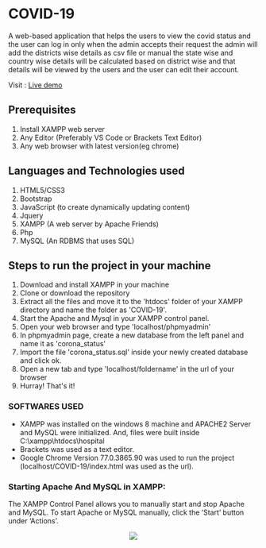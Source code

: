 # COVID-19
   A web-based application that helps the users to view the covid status and the user can log in only when the admin accepts their request 
   the admin will add the districts wise details as csv file or manual the state wise and country wise details will be calculated based on district wise and that details will       be viewed by the users and the user can  edit their account.

Visit : [Live demo](https://ganapathyda-covid-19.000webhostapp.com/)
## Prerequisites
1. Install XAMPP web server
2. Any Editor (Preferably VS Code or Brackets Text Editor)
3. Any web browser with latest version(eg chrome)

## Languages and Technologies used
1. HTML5/CSS3
2. Bootstrap
3. JavaScript (to create dynamically updating content)
4. Jquery
5. XAMPP (A web server by Apache Friends)
6. Php
7. MySQL (An RDBMS that uses SQL)


## Steps to run the project in your machine
1. Download and install XAMPP in your machine
2. Clone or download the repository
3. Extract all the files and move it to the 'htdocs' folder of your XAMPP directory and name the folder as 'COVID-19'.
4. Start the Apache and Mysql in your XAMPP control panel.
5. Open your web browser and type 'localhost/phpmyadmin'
6. In phpmyadmin page, create a new database from the left panel and name it as 'corona_status'
7. Import the file 'corona_status.sql' inside your newly created database and click ok.
8. Open a new tab and type 'localhost/foldername' in the url of your browser
90. Hurray! That's it!
    
### SOFTWARES USED
  - XAMPP was installed on the windows 8 machine and APACHE2 Server and MySQL were initialized. And, files were built inside C:\xampp\htdocs\hospital
  - Brackets was used as a text editor.
  - Google Chrome Version 77.0.3865.90 was used to run the project (localhost/COVID-19/index.html was used as the url).
  

### Starting Apache And MySQL in XAMPP:
  The XAMPP Control Panel allows you to manually start and stop Apache and MySQL. To start Apache or MySQL manually, click the ‘Start’ button under ‘Actions’.
  
  
<p align="center"><img src="https://media.giphy.com/media/vE90rS84wTFkLVip77/giphy.gif"></p>

